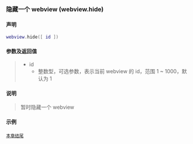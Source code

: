 ### 隐藏一个 webview \(**webview\.hide**\)


#### 声明
```lua
webview.hide([ id ])
```


#### 参数及返回值
> - id
>   - 整数型，可选参数，表示当前 webview 的 id，范围 1 ~ 1000，默认为 1


#### 说明
> 暂时隐藏一个 webview  


#### 示例  
[`本章结尾`](/Handbook/webview/samples.md)  

